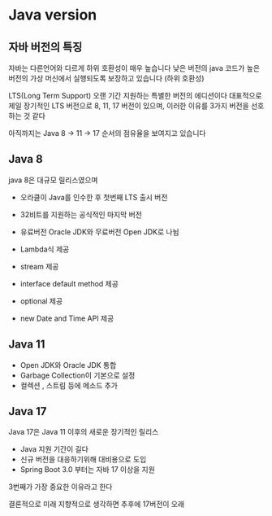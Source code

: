 # Java version 

## 자바 버전의 특징
자바는 다른언어와 다르게 하위 호환성이 매우 높습니다
낮은 버전의 java 코드가 높은 버전의 가상 머신에서 실행되도록 보장하고 있습니다 (하위 호환성)

LTS(Long Term Support) 
오랜 기간 지원하는 특별한 버전의 에디션이다 
대표적으로 제일 장기적인 LTS 버전으로 
8, 11, 17 버전이 있으며, 
이러한 이유를 3가지 버전을 선호하는 것 같다

아직까지는 Java 8 -> 11 -> 17 순서의 
점유율을 보여지고 있습니다

## Java 8 
java 8은 대규모 릴리스였으며 
- 오라클이 Java를 인수한 후 첫번째 LTS 출시 버전
- 32비트를 지원하는 공식적인 마지막 버전
- 유료버전 Oracle JDK와 무료버전 Open JDK로 나뉨

- Lambda식 제공 
- stream 제공 
- interface default method 제공 
- optional 제공
- new Date and Time API 제공 


## Java 11
- Open JDK와 Oracle JDK 통합 
- Garbage Collection이 기본으로 설정 
- 컬렉션 , 스트림 등에 메소드 추가 


## Java 17 
Java 17은 Java 11 이후의 새로운 장기적인 릴리스
- Java 지원 기간이 길다
- 신규 버전을 대응하기위해 대비용으로 도입
- Spring Boot 3.0 부터는 자바 17 이상을 지원 

3번째가 가장 중요한 이유라고 한다 

결론적으로 미래 지향적으로 생각하면 
추후에 17버전이 오래




